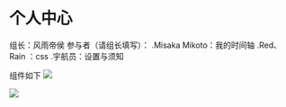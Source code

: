 # 个人中心
组长：风雨帝侯
参与者（请组长填写）：
.Misaka Mikoto：我的时间轴
.Red、Rain ：css
.宇航员：设置与须知

组件如下
![](https://github.com/Tex-wz/meowcat/blob/master/images/%E4%B8%AA%E4%BA%BA%E4%B8%AD%E5%BF%83%20-%20%E7%BB%84%E4%BB%B6.jpg)

![](https://github.com/Tex-wz/meowcat/blob/master/images/%E8%AE%BE%E7%BD%AE%20%26%20%E9%A1%BB%E7%9F%A5%20-%20%E7%BB%84%E4%BB%B6.jpg)